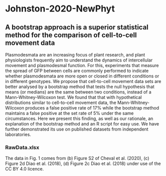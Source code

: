 # Johnston-2020-NewPhyt
## A bootstrap approach is a superior statistical method for the comparison of cell-to-cell movement data
Plasmodesmata are an increasing focus of plant research, and plant physiologists frequently aim to understand the dynamics of intercellular movement and plasmodesmal function. For this, experiments that measure the spread of GFP between cells are commonly performed to indicate whether plasmodesmata are more open or closed in different conditions or in different genotypes. 
We propose that cell-to-cell movement data sets are better analysed by a bootstrap method that tests the null hypothesis that means (or medians) are the same between two conditions, instead of a Mann-Whitney-Wilcoxon test.  We found that that with hypothetical distributions similar to cell-to-cell movement data, the Mann-Whitney-Wilcoxon produces a false positive rate of 17% while the bootstrap method maintains a false positive at the set rate of 5% under the same circumstances.  Here we present this finding, as well as our rationale, an explanation of the bootstrap method and an R script for easy use. We have further demonstrated its use on published datasets from independent laboratories.

### RawData.xlsx
The data in Fig. 1 comes from (b) Figure S2 of Cheval et al. (2020), (c) Figure 2d Diao et al. (2018), (d) Figure 2c Diao et al. (2018) under use of the CC BY 4.0 licence.
